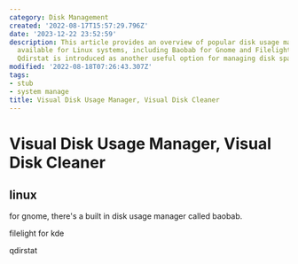 ```yaml
---
category: Disk Management
created: '2022-08-17T15:57:29.796Z'
date: '2023-12-22 23:52:59'
description: This article provides an overview of popular disk usage management tools
  available for Linux systems, including Baobab for Gnome and Filelight for KDE. Additionally,
  Qdirstat is introduced as another useful option for managing disk space.
modified: '2022-08-18T07:26:43.307Z'
tags:
- stub
- system manage
title: Visual Disk Usage Manager, Visual Disk Cleaner
---
```


# Visual Disk Usage Manager, Visual Disk Cleaner

## linux

for gnome, there's a built in disk usage manager called baobab.

filelight for kde

qdirstat
